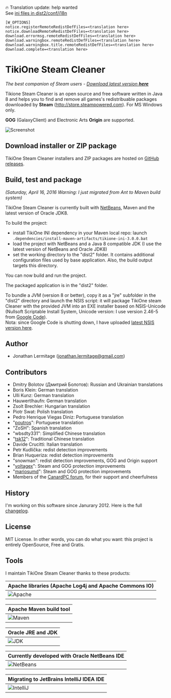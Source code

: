 :fire: Translation update: help wanted  
See [ini files in dist2/conf/i18n](https://github.com/jonathanlermitage/tikione-steam-cleaner/tree/master/dist2/conf/i18n)
```
[W_OPTIONS]
notice.registerRemoteRedistDefFiles=<translation here>
notice.downloadRemoteRedistDefFiles=<translation here>
download.errormsg.remoteRedistDefFiles=<translation here>
download.warningbox.remoteRedistDefFiles=<translation here>
download.warningbox.title.remoteRedistDefFiles=<translation here>
download.complete=<translation here>
```

# TikiOne Steam Cleaner

_The best companion of Steam users - [Download latest version **here**](https://github.com/jonathanlermitage/tikione-steam-cleaner/releases/latest)_

Tikione Steam Cleaner is an open source and free software written in Java 8 and helps you to find and remove all games's redistribuable packages downloaded by **Steam** (http://store.steampowered.com). For MS Windows only.

**GOG** (GalaxyClient) and Electronic Arts **Origin** are supported.

![Screenshot](https://raw.githubusercontent.com/jonathanlermitage/tikione-steam-cleaner/master/tikione-steam-cleaner-banner.png)

## Download installer or ZIP package

TikiOne Steam Cleaner installers and ZIP packages are hosted on [GitHub releases](https://github.com/jonathanlermitage/tikione-steam-cleaner/releases).

## Build, test and package

*(Saturday, April 16, 2016 Warning: I just migrated from Ant to Maven build system)*

TikiOne Steam Cleaner is currently built with [NetBeans](http://netbeans.org), Maven and the latest version of Oracle JDK8.

To build the project:

* install TikiOne INI dependency in your Maven local repo: launch ``.dependencies/install-maven-artifacts/tikione-ini-3.0.0.bat``
* load the project with NetBeans and a Java 8 compatible JDK (I use the latest version of NetBeans and Oracle JDK8)
* set the working directory to the "dist2" folder. It contains additional configuration files used by base application. Also, the build output targets this directory.

You can now build and run the project.

The packaged application is in the "dist2" folder.

To bundle a JVM (version 8 or better), copy it as a "jre" subfolder in the "dist2" directory and launch the NSIS script: it will package TikiOne steam Cleaner with the provided JVM into an EXE installer based on NSIS-Unicode (Nullsoft Scriptable Install System, Unicode version: I use version 2.46-5 from [Google Code](http://code.google.com/p/unsis/downloads/list)).  
Nota: since Google Code is shutting down, I have uploaded [latest NSIS version here](https://github.com/jonathanlermitage/tikione-steam-cleaner/tree/master/dependencies/NSIS).

## Author
* Jonathan Lermitage (<jonathan.lermitage@gmail.com>)

## Contributors
* Dmitry Bolotov (Дмитрий Болотов): Russian and Ukrainian translations
* Boris Klein: German translation
* Ulli Kunz: German translation
* Hauwertlhaufn: German translation
* Zsolt Brechler: Hungarian translation
* Piotr Swat: Polish translation
* Pedro Henrique Viegas Diniz: Portuguese translation
* "[poutros](https://github.com/poutros)": Portuguese  translation
* "ZoSH": Spanish translation
* "wbsdty331": Simplified Chinese translation
* "[tsk12](https://github.com/tsk12)": Traditional Chinese translation
* Davide Crucitti: Italian translation
* Petr Kudlička: redist detection improvements
* Brian Huqueriza: redist detection improvements
* "snowman": redist detection improvements, GOG and Origin support
* "[voltagex](https://github.com/voltagex)": Steam and GOG protection improvements
* "[mariosumd](https://github.com/mariosumd)": Steam and GOG protection improvements
* Members of the [CanardPC forum](http://forum.canardpc.com), for their support and cheerfulness

## History

I'm working on this software since Janurary 2012. Here is the full [changelog](https://github.com/jonathanlermitage/tikione-steam-cleaner/blob/master/CHANGELOG.md).

## License

MIT License. In other words, you can do what you want: this project is entirely OpenSource, Free and Gratis.

## Tools

I maintain TikiOne Steam Cleaner thanks to these products:

|Apache libraries (Apache Log4j and Apache Commons IO)|
|:--|
|![Apache](https://raw.githubusercontent.com/jonathanlermitage/tikione-steam-cleaner/master/misc/logo_apache.png)|

|Apache Maven build tool|
|:--|
|![Maven](https://raw.githubusercontent.com/jonathanlermitage/tikione-steam-cleaner/master/misc/logo_maven.png)|

|Oracle JRE and JDK|
|:--|
|![JDK](https://raw.githubusercontent.com/jonathanlermitage/tikione-steam-cleaner/master/misc/logo_java.png)|

|Currently developed with Oracle NetBeans IDE|
|:--|
|![NetBeans](https://raw.githubusercontent.com/jonathanlermitage/tikione-steam-cleaner/master/misc/logo_netbeans.png)|

|Migrating to JetBrains IntelliJ IDEA IDE|
|:--|
|![IntelliJ](https://raw.githubusercontent.com/jonathanlermitage/tikione-steam-cleaner/master/misc/logo_intellij.png)|
